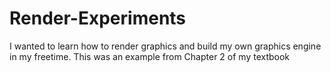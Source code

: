 # Render-Experiments
I wanted to learn how to render graphics and build my own graphics engine in my freetime. This was an example from Chapter 2 of my textbook
